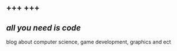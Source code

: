 +++
+++
---
*all you need is code*
---
  
blog about computer science, game development, graphics and ect
